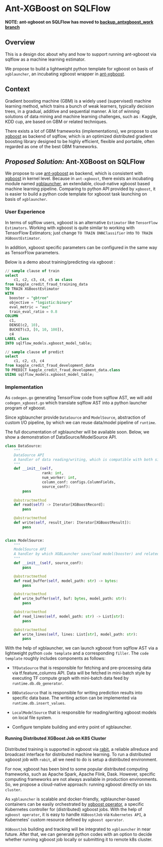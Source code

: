 # Ant-XGBoost on SQLFlow

**NOTE: ant-xgboost on SQLFlow has moved to [backup_antxgboost_work branch](https://github.com/sql-machine-learning/sqlflow/tree/backup_antxgboost_work)**

## Overview

This is a design doc about why and how to support running ant-xgboost via sqlflow as a machine learning estimator.

We propose to build a lightweight python template for xgboost on basis of `xgblauncher`,
an incubating xgboost wrapper in [ant-xgboost](https://github.com/alipay/ant-xgboost).

## Context

Gradient boosting machine (GBM) is a widely used (supervised) machine learning method, 
which trains a bunch of weak learners, typically decision trees, 
in a gradual, additive and sequential manner. 
A lot of winning solutions of data mining and machine learning challenges, 
such as : Kaggle, KDD cup, are based on GBM or related techniques.

There exists a lot of GBM frameworks (implementations), we propose to use [xgboost](https://xgboost.ai/) as backend of sqlflow, 
which is an optimized distributed gradient boosting library designed to be highly efficient, flexible and portable, 
often regarded as one of the best GBM frameworks.


## _Proposed Solution:_ Ant-XGBoost on SQLFlow
   
We propose to use [ant-xgboost](https://github.com/alipay/ant-xgboost) as backend,
which is consistent with [xgboost](https://github.com/dmlc/xgboost) in kernel level. 
Because in `ant-xgboost`, there exists an incubating module named [xgblauncher](https://github.com/alipay/ant-xgboost/tree/ant_master/xgboost-launcher), 
an extendable, cloud-native xgboost based machine learning pipeline. 
Comparing to python API provided by `xgboost`, it is easier to build a python code template for xgboost task launching on basis of `xgblauncher`.

### User Experience
    
In terms of sqlflow users, xgboost is an alternative `Estimator` like `TensorFlow Estimators`. 
Working with xgboost is quite similar to working with TensorFlow Estimators; just change `TO TRAIN DNNClassifier` into `TO TRAIN XGBoostEstimator`. 

In addition, xgboost specific parameters can be configured in the same way as TensorFlow parameters. 

Below is a demo about training/predicting via xgboost :

```sql
// sample clause of train
select 
    c1, c2, c3, c4, c5 as class
from kaggle_credit_fraud_training_data
TO TRAIN XGBoostEstimator
WITH
  booster = "gbtree"
  objective = "logistic:binary"
  eval_metric = "auc"
  train_eval_ratio = 0.8
COLUMN
  c1,
  DENSE(c2, 10),
  BUCKET(c3, [0, 10, 100]),
  c4
LABEL class
INTO sqlflow_models.xgboost_model_table;

// sample clause of predict
select 
    c1, c2, c3, c4
from kaggle_credit_fraud_development_data
TO PREDICT kaggle_credit_fraud_development_data.class
USING sqlflow_models.xgboost_model_table;
```

### Implementation

As `codegen.go` generating TensorFlow code from sqlflow AST,
we will add `codegen_xgboost.go` which translate sqlflow AST into a python launcher program of xgboost. 

Since xgblauncher provide `DataSource` and `ModelSource`, abstraction of custom I/O pipeline, by which we can reuse data/model pipeline of `runtime`.

The full documentation of xgblauncher will be available soon. Below, we show a demonstration of DataSource/ModelSource API.
 
```python
class DataSource:
    """
    DataSource API
    A handler of data reading/writing, which is compatible with both single-machine and distributed runtime.
    """
    def __init__(self, 
                 rank: int, 
                 num_worker: int,
                 column_conf: configs.ColumnFields,
                 source_conf):
        pass
        
    @abstractmethod
    def read(self) -> Iterator[XGBoostRecord]:
        pass

    @abstractmethod
    def write(self, result_iter: Iterator[XGBoostResult]):
        pass

    
class ModelSource:
    """
    ModelSource API
    A handler by which XGBLauncher save/load model(booster) and related information.
    """
    def __init__(self, source_conf):
        pass

    @abstractmethod
    def read_buffer(self, model_path: str) -> bytes:
        pass

    @abstractmethod
    def write_buffer(self, buf: bytes, model_path: str):
        pass

    @abstractmethod
    def read_lines(self, model_path: str) -> List[str]:
        pass

    @abstractmethod
    def write_lines(self, lines: List[str], model_path: str):
        pass
``` 


With the help of xgblauncher, we can launch xgboost from sqlflow AST via a lightweight python `code template` and a corresponding `filler`.
The `code template` roughly includes components as follows: 

* `TFDataSource` that is responsible for fetching and pre-processing data via tf.feature_columns API.
   Data will be fetched in mini-batch style by executing TF compute graph with mini-batch data feed by `runtime.db.db_generator`.

* `DBDataSource` that is responsible for writing prediction results into specific data base.
   The writing action can be implemented via `runtime.db.insert_values`.

* `LocalModelSource` that is responsible for reading/writing xgboost models on local file system.

* Configure template building and entry point of xgblauncher.


#### Running Distributed XGBoost Job on K8S Cluster

Distributed training is supported in xgboost via [rabit](https://github.com/dmlc/rabit), a reliable allreduce and broadcast interface for distributed machine learning.
To run a distributed xgboost job with `rabit`, all we need to do is setup a distributed environment.  

For now, xgboost has been bind to some popular distributed computing frameworks, such as Apache Spark, Apache Flink, Dask.
However, specific computing frameworks are not always available in production environments. 
So, we propose a cloud-native approach: running xgboost directly on `k8s cluster`. 
 
As `xgblauncher` is scalable and docker-friendly, xgblauncher-based containers can be easily orchestrated by [xgboost operator](https://github.com/kubeflow/xgboost-operator),
a specific Kubernetes controller for (distributed) xgboost jobs.
With the help of `xgboost operator`, it is easy to handle `XGBoostJob` via `Kubernetes API`, a Kubernetes' custom resource defined by `xgboost operator`. 

`XGBoostJob` building and tracking will be integrated to `xgblauncher` in near future. 
After that, we can generate python codes with an option to decide whether running xgboost job locally or submitting it to remote k8s cluster.
